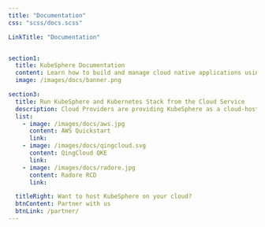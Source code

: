 ```yaml
---
title: "Documentation"
css: "scss/docs.scss"

LinkTitle: "Documentation"


section1:
  title: KubeSphere Documentation
  content: Learn how to build and manage cloud native applications using KubeSphere Container Platform. Get documentation, example code, tutorials, and more.
  image: /images/docs/banner.png

section3:
  title: Run KubeSphere and Kubernetes Stack from the Cloud Service
  description: Cloud Providers are providing KubeSphere as a cloud-hosted service for users, help you to create an highly available cluster within minutes via several clicks. These services will be available in September, 2020.
  list:
    - image: /images/docs/aws.jpg
      content: AWS Quickstart
      link:
    - image: /images/docs/qingcloud.svg
      content: QingCloud QKE
      link:
    - image: /images/docs/radore.jpg
      content: Radore RCD
      link:

  titleRight: Want to host KubeSphere on your cloud?
  btnContent: Partner with us
  btnLink: /partner/
---
```

